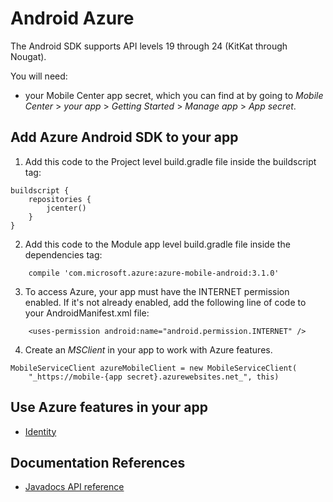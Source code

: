 # Android Azure

The Android SDK supports API levels 19 through 24 (KitKat through Nougat).

You will need:
* your Mobile Center app secret, which you can find at by going to _Mobile Center_ > _your app_ > _Getting Started_ > _Manage app_ > _App secret_.

## Add Azure Android SDK to your app
1. Add this code to the Project level build.gradle file inside the buildscript tag:
```
buildscript {
    repositories {
        jcenter()
    }
}
```

2. Add this code to the Module app level build.gradle file inside the dependencies tag:
```
    compile 'com.microsoft.azure:azure-mobile-android:3.1.0'
```

3. To access Azure, your app must have the INTERNET permission enabled. If it's not already enabled, add the following line of code to your AndroidManifest.xml file:
```
    <uses-permission android:name="android.permission.INTERNET" />
```

4. Create an _MSClient_ in your app to work with Azure features.
```
MobileServiceClient azureMobileClient = new MobileServiceClient(
    "_https://mobile-{app secret}.azurewebsites.net_", this)
```

## Use Azure features in your app
* [Identity]

## Documentation References
* [Javadocs API reference]

[Identity]: /sdk/Android/azure/identity/
[Javadocs API reference]: http://azure.github.io/azure-mobile-apps-android-client/
